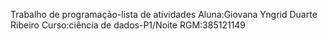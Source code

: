 Trabalho de programação-lista de atividades
Aluna:Giovana Yngrid Duarte Ribeiro
Curso:ciência de dados-P1/Noite
RGM:385121149
